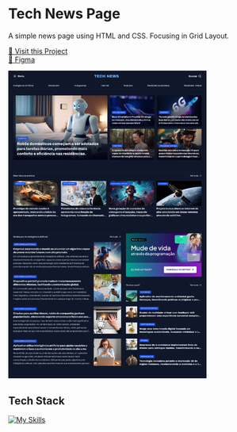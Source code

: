 # Tech News Page

A simple news page using HTML and CSS. Focusing in Grid Layout.

<p align="left">
     <a href="https://tech-news-page-kts.netlify.app/">📱 Visit this Project</a><br>
     <a href="https://www.figma.com/design/SYGqKvGAMHZuLywi5HE94J/Portal-de-not%C3%ADcias-(Community)?node-id=3-376&p=f&t=z0TKDAH9Nys8JCCm-0">🎨 Figma</a>
</p>

<p align="left">
    <img src="./.github/images/preview.jpg" width="400px">
</p>

## Tech Stack

[![My Skills](https://skillicons.dev/icons?i=html,css)](https://skillicons.dev)